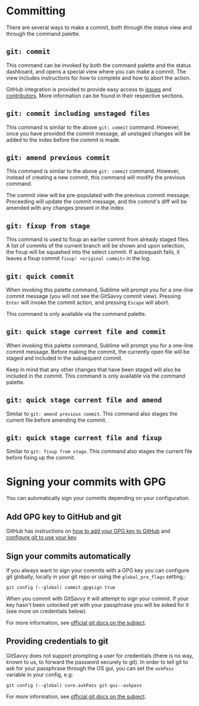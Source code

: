 # Committing

There are several ways to make a commit, both through the status view and through the command palette.

## `git: commit`

This command can be invoked by both the command palette and the status dashboard, and opens a special view where you can make a commit.  The view includes instructions for how to complete and how to abort the action.

GitHub integration is provided to provide easy access to [issues](github.md#issues-integration) and [contributors](github.md#contributors-integration).  More information can be found in their respective sections.

## `git: commit including unstaged files`

This command is similar to the above `git: commit` command.  However, once you have provided the commit message, all unstaged changes will be added to the index before the commit is made.

## `git: amend previous commit`

This command is similar to the above `git: commit` command.  However, instead of creating a new commit, this command will modify the previous command.

The commit view will be pre-populated with the previous commit message.  Proceeding will update the commit message, and the commit's diff will be amended with any changes present in the index.

## `git: fixup from stage`

This command is used to fixup an earlier commit from already staged files. A list of commits of the current branch will be shown and upon selection, the fixup will be squashed into the select commit. If autosquash fails, it leaves a fixup commit `fixup! <original commit>` in the log.

## `git: quick commit`

When invoking this palette command, Sublime will prompt you for a one-line commit message (you will not see the GitSavvy commit view).  Pressing `Enter` will invoke the commit action, and pressing `Escape` will abort.

This command is only available via the command palette.

## `git: quick stage current file and commit`

When invoking this palette command, Sublime will prompt you for a one-line commit message.  Before making the commit, the currently open file will be staged and included in the subsequent commit.

Keep in mind that any other changes that have been staged will also be included in the commit.  This command is only available via the command palette.

## `git: quick stage current file and amend`

Similar to `git: amend previous commit`. This command also stages the current file before amending the commit.

## `git: quick stage current file and fixup`

Similar to `git: fixup from stage`. This command also stages the current file before fixing up the commit.

# Signing your commits with GPG

You can automatically sign your commits depending on your configuration.

## Add GPG key to GitHub and git

GitHub has instructions on [how to add your GPG key to GitHub](https://help.github.com/articles/adding-a-new-gpg-key-to-your-github-account/) and [configure git to use your key](https://help.github.com/articles/telling-git-about-your-gpg-key/).

## Sign your commits automatically

If you always want to sign your commits with a GPG key you can configure git globally, locally in your git repo or using the `global_pre_flags` setting.:

`git config (--global) commit.gpgsign true`

When you commit with GitSavvy it will attempt to sign your commit. If your key hasn't been unlocked yet with your passphrase you will be asked for it (see more on credentials below).

For more information, see [official git docs on the subject](https://git-scm.com/book/en/v2/Git-Tools-Signing-Your-Work).

## Providing credentials to git

GitSavvy does not support prompting a user for credentials (there is no way, known to us, to forward the password securely to git). In order to tell git to ask for your passphrase through the OS gui, you can set the `askPass` variable in your config, e.g:

`git config (--global) core.askPass git-gui--askpass`

For more information, see [official git docs on the subject](https://git-scm.com/docs/gitcredentials).